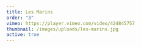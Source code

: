 ```yaml
---
title: Les Marins
order: "3"
vimeo: https://player.vimeo.com/video/424845757
thumbnail: /images/uploads/les-marins.jpg
active: true
---
```

